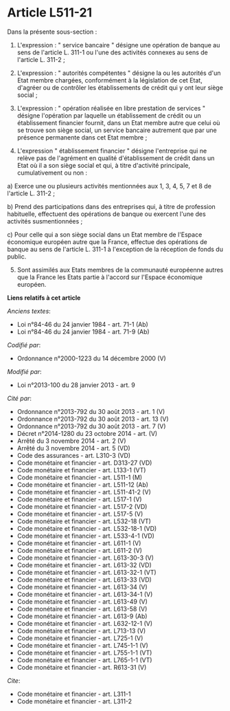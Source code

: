 # Article L511-21

Dans la présente sous-section : 

1. L'expression : " service bancaire " désigne une opération de banque au sens de l'article L. 311-1 ou l'une des activités
connexes au sens de l'article L. 311-2 ; 

2. L'expression : " autorités compétentes " désigne la ou les autorités d'un Etat membre chargées, conformément à la
législation de cet Etat, d'agréer ou de contrôler les établissements de crédit qui y ont leur siège social ; 

3. L'expression : " opération réalisée en libre prestation de services " désigne l'opération par laquelle un établissement de
crédit ou un établissement financier fournit, dans un Etat membre autre que celui où se trouve son siège social, un service
bancaire autrement que par une présence permanente dans cet Etat membre ; 

4. L'expression " établissement financier " désigne l'entreprise qui ne relève pas de l'agrément en qualité d'établissement
de crédit dans un Etat où il a son siège social et qui, à titre d'activité principale, cumulativement ou non : 

a) Exerce une ou plusieurs activités mentionnées aux 1, 3, 4, 5, 7 et 8 de l'article L. 311-2 ; 

b) Prend des participations dans des entreprises qui, à titre de profession habituelle, effectuent des opérations de banque
ou exercent l'une des activités susmentionnées ; 

c) Pour celle qui a son siège social dans un Etat membre de l'Espace économique européen autre que la France, effectue des
opérations de banque au sens de l'article L. 311-1 à l'exception de la réception de fonds du public. 

5. Sont assimilés aux Etats membres de la communauté européenne autres que la France les Etats partie à l'accord sur l'Espace
économique européen.

**Liens relatifs à cet article**

_Anciens textes_:

  - Loi n°84-46 du 24 janvier 1984 - art. 71-1 (Ab)
  - Loi n°84-46 du 24 janvier 1984 - art. 71-9 (Ab)

_Codifié par_:

  - Ordonnance n°2000-1223 du 14 décembre 2000 (V)

_Modifié par_:

  - Loi n°2013-100 du 28 janvier 2013 - art. 9

_Cité par_:

  - Ordonnance n°2013-792 du 30 août 2013 - art. 1 (V)
  - Ordonnance n°2013-792 du 30 août 2013 - art. 13 (V)
  - Ordonnance n°2013-792 du 30 août 2013 - art. 7 (V)
  - Décret n°2014-1280 du 23 octobre 2014 - art. (V)
  - Arrêté du 3 novembre 2014 - art. 2 (V)
  - Arrêté du 3 novembre 2014 - art. 5 (VD)
  - Code des assurances - art. L310-3 (VD)
  - Code monétaire et financier - art. D313-27 (VD)
  - Code monétaire et financier - art. L133-1 (VT)
  - Code monétaire et financier - art. L511-1 (M)
  - Code monétaire et financier - art. L511-12 (Ab)
  - Code monétaire et financier - art. L511-41-2 (V)
  - Code monétaire et financier - art. L517-1 (V)
  - Code monétaire et financier - art. L517-2 (VD)
  - Code monétaire et financier - art. L517-5 (V)
  - Code monétaire et financier - art. L532-18 (VT)
  - Code monétaire et financier - art. L532-18-1 (VD)
  - Code monétaire et financier - art. L533-4-1 (VD)
  - Code monétaire et financier - art. L611-1 (V)
  - Code monétaire et financier - art. L611-2 (V)
  - Code monétaire et financier - art. L613-30-3 (V)
  - Code monétaire et financier - art. L613-32 (VD)
  - Code monétaire et financier - art. L613-32-1 (VT)
  - Code monétaire et financier - art. L613-33 (VD)
  - Code monétaire et financier - art. L613-34 (V)
  - Code monétaire et financier - art. L613-34-1 (V)
  - Code monétaire et financier - art. L613-49 (V)
  - Code monétaire et financier - art. L613-58 (V)
  - Code monétaire et financier - art. L613-9 (Ab)
  - Code monétaire et financier - art. L632-12-1 (V)
  - Code monétaire et financier - art. L713-13 (V)
  - Code monétaire et financier - art. L725-1 (V)
  - Code monétaire et financier - art. L745-1-1 (V)
  - Code monétaire et financier - art. L755-1-1 (VT)
  - Code monétaire et financier - art. L765-1-1 (VT)
  - Code monétaire et financier - art. R613-31 (V)

_Cite_:

  - Code monétaire et financier - art. L311-1
  - Code monétaire et financier - art. L311-2
